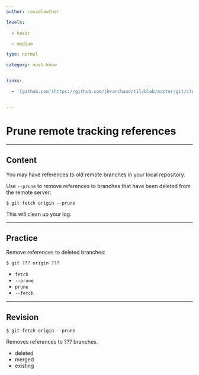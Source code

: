 ```yaml
---
author: rosielowther

levels:

  - basic

  - medium

type: normal

category: must-know


links:

  - '[github.com](https://github.com/jbranchaud/til/blob/master/git/clean-up-old-remote-tracking-references.md){website}'


---
```


# Prune remote tracking references

---
## Content

You may have references to old remote branches in your local repository.

Use `--prune` to remove references to branches that have been deleted from the remote server:
```
$ git fetch origin --prune
```
This will clean up your log.

---
## Practice

Remove references to deleted branches:
```
$ git ??? origin ???
```

* `fetch`
* `--prune`
* `prune`
* `--fetch`

---
## Revision

```
$ git fetch origin --prune
```
Removes references to ??? branches.

* deleted
* merged
* existing

